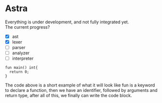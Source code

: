 # Astra
Everything is under development, and not fully integrated yet.  
The current progress?
- [x] ast
- [x] lexer
- [ ] parser
- [ ] analyzer
- [ ] interpreter
```
fun main() int{
  return 0;
}
```
The code above is a short example of what it will look like fun is a keyword to declare a function, then we have an identifier, followed by arguments and return type, after all of this, we finally can write the code block.
